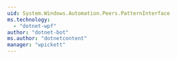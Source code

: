 ```yaml
---
uid: System.Windows.Automation.Peers.PatternInterface
ms.technology: 
  - "dotnet-wpf"
author: "dotnet-bot"
ms.author: "dotnetcontent"
manager: "wpickett"
---
```

